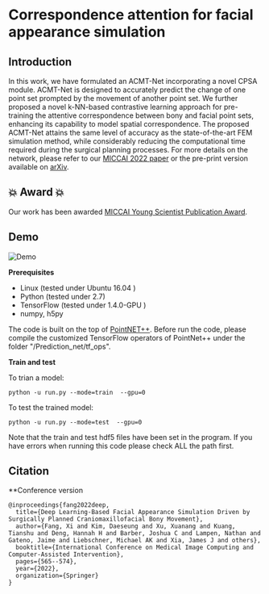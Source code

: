# Correspondence attention for facial appearance simulation

## Introduction
In this work, we have formulated an ACMT-Net incorporating a novel CPSA module. ACMT-Net is designed to accurately predict the change of one point set prompted by the movement of another point set. We further proposed a novel k-NN-based contrastive learning approach for pre-training the attentive correspondence between bony and facial point sets, enhancing its capability to model spatial correspondence. The proposed ACMT-Net attains the same level of accuracy as the state-of-the-art FEM simulation method, while considerably reducing the computational time required during the surgical planning processes. For more details on the network, please refer to our [MICCAI 2022 paper](https://link.springer.com/chapter/10.1007/978-3-031-16449-1_54) or the pre-print version available on [arXiv](https://arxiv.org/pdf/2210.01685.pdf).

## 💥 Award 💥 
Our work has been awarded [MICCAI Young Scientist Publication Award](http://www.miccai.org/about-miccai/awards/best-paper-award-and-young-scientist-award/). 

## Demo
![Demo](demo/demo.gif)

**Prerequisites**
- Linux (tested under Ubuntu 16.04 )
- Python (tested under 2.7)
- TensorFlow (tested under 1.4.0-GPU )
- numpy, h5py

The code is built on the top of [PointNET++](https://github.com/charlesq34/pointnet2). 
Before run the code, please compile the customized TensorFlow operators of PointNet++ under the folder "/Prediction_net/tf_ops".

**Train and test**

To trian a model:

`python -u run.py --mode=train  --gpu=0`

To test the trained model:

`python -u run.py --mode=test  --gpu=0`

Note that the train and test hdf5 files have been set in the program. If you have errors when running this code please check ALL the path first.

## Citation
**Conference version
```
@inproceedings{fang2022deep,
  title={Deep Learning-Based Facial Appearance Simulation Driven by Surgically Planned Craniomaxillofacial Bony Movement},
  author={Fang, Xi and Kim, Daeseung and Xu, Xuanang and Kuang, Tianshu and Deng, Hannah H and Barber, Joshua C and Lampen, Nathan and Gateno, Jaime and Liebschner, Michael AK and Xia, James J and others},
  booktitle={International Conference on Medical Image Computing and Computer-Assisted Intervention},
  pages={565--574},
  year={2022},
  organization={Springer}
}
```

